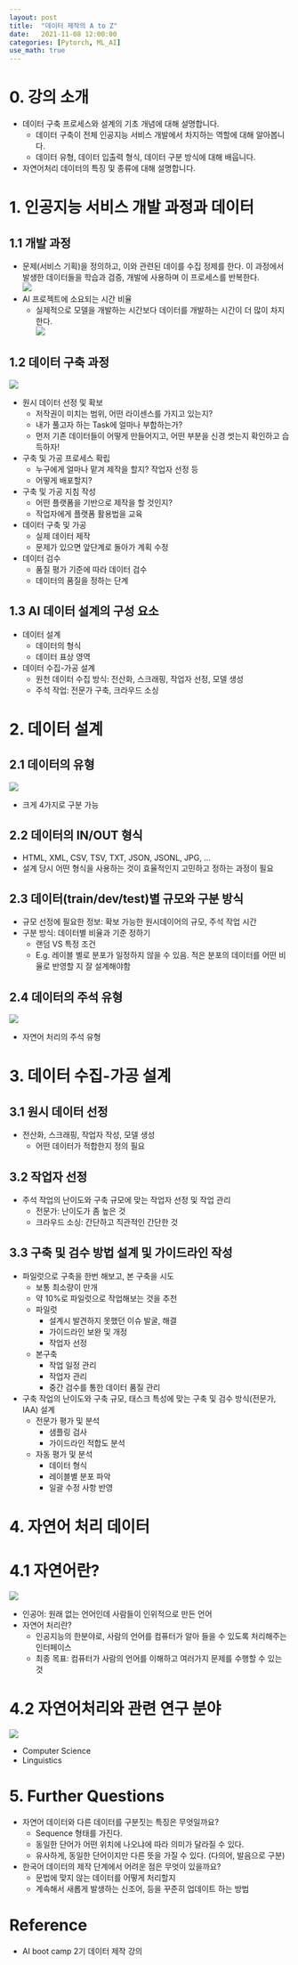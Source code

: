 ```yaml
---
layout: post
title:  "데이터 제작의 A to Z"
date:   2021-11-08 12:00:00
categories: [Pytorch, ML_AI]
use_math: true
---
```


# 0. 강의 소개
* 데이터 구축 프로세스와 설계의 기초 개념에 대해 설명합니다.
    * 데이터 구축이 전체 인공지능 서비스 개발에서 차지하는 역할에 대해 알아봅니다.
    * 데이터 유형, 데이터 입출력 형식, 데이터 구분 방식에 대해 배웁니다.
* 자연어처리 데이터의 특징 및 종류에 대해 설명합니다.
 
# 1. 인공지능 서비스 개발 과정과 데이터
## 1.1 개발 과정
* 문제(서비스 기획)을 정의하고, 이와 관련된 데이를 수집 정제를 한다. 이 과정에서 발생한 데이터들을 학습과 검증, 개발에 사용하며 이 프로세스를 반복한다.  
    ![](/assets/image/data/1_1.PNG)  
* AI 프로젝트에 소요되는 시간 비율
    * 실제적으로 모델을 개발하는 시간보다 데이터를 개발하는 시간이 더 많이 차지한다.  
    ![](/assets/image/data/1_2.PNG)  

## 1.2 데이터 구축 과정
![](/assets/image/data/1_3.PNG)
* 원시 데이터 선정 및 확보
    * 저작권이 미치는 범위, 어떤 라이센스를 가지고 있는지?
    * 내가 풀고자 하는 Task에 얼마나 부합하는가?
    * 먼저 기존 데이터들이 어떻게 만들어지고, 어떤 부분을 신경 썻는지 확인하고 습득하자!
* 구축 및 가공 프로세스 확립
    * 누구에게 얼마나 맡겨 제작을 할지? 작업자 선정 등
    * 어떻게 배포할지?
* 구축 및 가공 지침 작성
    * 어떤 플랫폼을 기반으로 제작을 할 것인지?
    * 작업자에게 플랫폼 활용법을 교육
* 데이터 구축 및 가공
    * 실제 데이터 제작
    * 문제가 있으면 앞단계로 돌아가 계획 수정
* 데이터 검수
    * 품질 평가 기준에 따라 데이터 검수
    * 데이터의 품질을 정하는 단계

## 1.3 AI 데이터 설계의 구성 요소
* 데이터 설계
    * 데이터의 형식
    * 데이터 표상 영역
* 데이터 수집-가공 설계
    * 원천 데이터 수집 방식: 전산화, 스크래핑, 작업자 선정, 모델 생성
    * 주석 작업: 전문가 구축, 크라우드 소싱

# 2. 데이터 설계
## 2.1 데이터의 유형
![](/assets/image/data/1_4.PNG)  
* 크게 4가지로 구분 가능

## 2.2 데이터의 IN/OUT 형식
* HTML, XML, CSV, TSV, TXT, JSON, JSONL, JPG, ...
* 설계 당시 어떤 형식을 사용하는 것이 효율적인지 고민하고 정하는 과정이 필요

## 2.3 데이터(train/dev/test)별 규모와 구분 방식
* 규모 선정에 필요한 정보: 확보 가능한 원시데이어의 규모, 주석 작업 시간
* 구분 방식: 데이터별 비율과 기준 정하기
    * 랜덤 VS 특정 조건
    * E.g. 레이블 별로 분포가 일정하지 않을 수 있음. 적은 분포의 데이터를 어떤 비율로 반영할 지 잘 설계해야함

## 2.4 데이터의 주석 유형
![](/assets/image/data/1_5.PNG)  
* 자연어 처리의 주석 유형

# 3. 데이터 수집-가공 설계
## 3.1 원시 데이터 선정
* 전산화, 스크래핑, 작업자 작성, 모델 생성
    * 어떤 데이터가 적합한지 정의 필요

## 3.2 작업자 선정
* 주석 작업의 난이도와 구축 규모에 맞는 작업자 선정 및 작업 관리
    * 전문가: 난이도가 좀 높은 것
    * 크라우드 소싱: 간단하고 직관적인 간단한 것

## 3.3 구축 및 검수 방법 설계 및 가이드라인 작성
* 파일럿으로 구축을 한번 해보고, 본 구축을 시도
    * 보통 최소량이 만개
    * 약 10%로 파일럿으로 작업해보는 것을 추천
    * 파일럿
        * 설계시 발견하지 못했던 이슈 발굴, 해결
        * 가이드라인 보완 및 개정
        * 작업자 선정
    * 본구축
        * 작업 일정 관리
        * 작업자 관리
        * 중간 검수를 통한 데이터 품질 관리
* 구축 작업의 난이도와 구축 규모, 태스크 특성에 맞는 구축 및 검수 방식(전문가, IAA) 설계
    * 전문가 평가 및 분석
        * 샘플링 검사
        * 가이드라인 적합도 분석
    * 자동 평가 및 분석
        * 데이터 형식
        * 레이블별 분포 파악
        * 일괄 수정 사항 반영

# 4. 자연어 처리 데이터
# 4.1 자연어란?
![](/assets/image/data/1_6.PNG)  
* 인공어: 원래 없는 언어인데 사람들이 인위적으로 만든 언어
* 자연어 처리란?
    * 인공지능의 한분야로, 사람의 언어를 컴퓨터가 알아 들을 수 있도록 처리해주는 인터페이스
    * 최종 목표: 컴퓨터가 사람의 언어를 이해하고 여러가지 문제를 수행할 수 있는 것

# 4.2 자연어처리와 관련 연구 분야
![](/assets/image/data/1_7.PNG)  
* Computer Science
* Linguistics

# 5. Further Questions
* 자연어 데이터와 다른 데이터를 구분짓는 특징은 무엇일까요?
    * Sequence 형태를 가진다.
    * 동일한 단어가 어떤 위치에 나오냐에 따라 의미가 달라질 수 있다.
    * 유사하게, 동일한 단어이지만 다른 뜻을 가질 수 있다. (다의어, 발음으로 구분)
* 한국어 데이터의 제작 단계에서 어려운 점은 무엇이 있을까요?
    * 문법에 맞지 않는 데이터를 어떻게 처리할지
    * 계속해서 새롭게 발생하는 신조어, 등을 꾸준히 업데이트 하는 방법

# Reference
* AI boot camp 2기 데이터 제작 강의